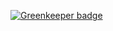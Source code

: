 

[![Greenkeeper badge](https://badges.greenkeeper.io/developit/unistore.svg)](https://greenkeeper.io/)